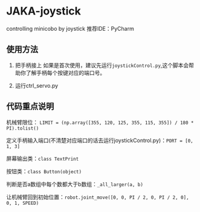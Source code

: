 # JAKA-joystick
controlling minicobo by joystick
推荐IDE：PyCharm
## 使用方法
1. 把手柄接上
   如果是首次使用，建议先运行`joystickControl.py`,这个脚本会帮助你了解手柄每个按键对应的端口号。
       
2. 运行ctrl_servo.py

## 代码重点说明
机械臂限位： `LIMIT = (np.array([355, 120, 125, 355, 115, 355]) / 180 * PI).tolist()`

定义手柄输入端口(不清楚对应端口的话去运行joystickControl.py)：`PORT = [0, 1, 3]`

屏幕输出类：`class TextPrint`

按钮类：`class Button(object)`

判断是否a数组中每个数都大于b数组：`_all_larger(a, b)`

让机械臂回到初始位置：`robot.joint_move([0, 0, PI / 2, 0, PI / 2, 0], 0, 1, SPEED)`

